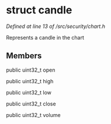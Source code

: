 # struct candle

*Defined at line 13 of /src/security/chart.h*

 Represents a candle in the chart



## Members

public uint32_t open

public uint32_t high

public uint32_t low

public uint32_t close

public uint32_t volume



